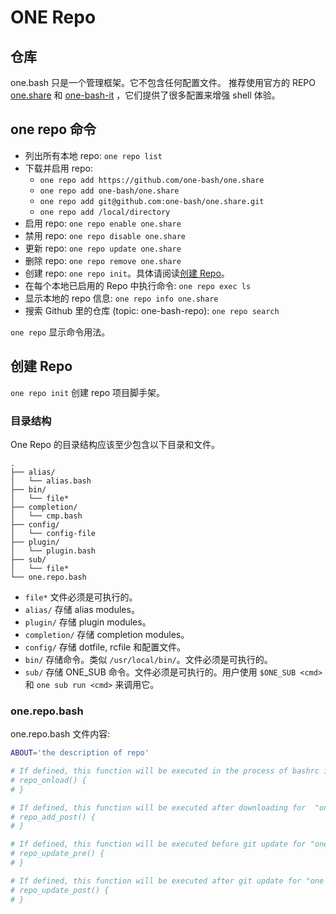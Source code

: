 # ONE Repo

## 仓库

one.bash 只是一个管理框架。它不包含任何配置文件。
推荐使用官方的 REPO [one.share][] 和 [one-bash-it][] ，它们提供了很多配置来增强 shell 体验。

## one repo 命令

- 列出所有本地 repo: `one repo list`
- 下载并启用 repo:
  - `one repo add https://github.com/one-bash/one.share`
  - `one repo add one-bash/one.share`
  - `one repo add git@github.com:one-bash/one.share.git`
  - `one repo add /local/directory`
- 启用 repo: `one repo enable one.share`
- 禁用 repo: `one repo disable one.share`
- 更新 repo: `one repo update one.share`
- 删除 repo: `one repo remove one.share`
- 创建 repo: `one repo init`。具体请阅读[创建 Repo](#create-repo)。
- 在每个本地已启用的 Repo 中执行命令: `one repo exec ls`
- 显示本地的 repo 信息: `one repo info one.share`
- 搜索 Github 里的仓库 (topic: one-bash-repo): `one repo search`

`one repo` 显示命令用法。

## 创建 Repo

`one repo init` 创建 repo 项目脚手架。

### 目录结构

One Repo 的目录结构应该至少包含以下目录和文件。

```
.
├── alias/
│   └── alias.bash
├── bin/
│   └── file*
├── completion/
│   └── cmp.bash
├── config/
│   └── config-file
├── plugin/
│   └── plugin.bash
├── sub/
│   └── file*
└── one.repo.bash
```

- `file*` 文件必须是可执行的。
- `alias/` 存储 alias modules。
- `plugin/` 存储 plugin modules。
- `completion/` 存储 completion modules。
- `config/` 存储 dotfile, rcfile 和配置文件。
- `bin/` 存储命令。类似 `/usr/local/bin/`。文件必须是可执行的。
- `sub/` 存储 ONE_SUB 命令。文件必须是可执行的。用户使用 `$ONE_SUB <cmd>` 和 `one sub run <cmd>` 来调用它。

### one.repo.bash

one.repo.bash 文件内容:

```sh
ABOUT='the description of repo'

# If defined, this function will be executed in the process of bashrc initialization. See docs/develop/entry.md
# repo_onload() {
# }

# If defined, this function will be executed after downloading for  "one repo add".
# repo_add_post() {
# }

# If defined, this function will be executed before git update for "one repo update".
# repo_update_pre() {
# }

# If defined, this function will be executed after git update for "one repo update".
# repo_update_post() {
# }
```

<!-- links -->

[one.share]: https://github.com/one-bash/one.share
[one-bash-it]: https://github.com/one-bash/one-bash-it
